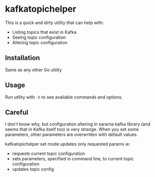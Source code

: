 # kafkatopichelper

This is a quick and dirty utility that can help with:

* Listing topics that exist in Kafka
* Seeing topic configuration
* Altering topic configuration

## Installation

Same as any other Go utility

## Usage

Run utility with `-h` to see available commands and options.

## Careful

I don't know why, but configuration altering in sarama kafka library (and seems that in
Kafka itself too) is very strange. When you set some parameters, other parameters are overwritten
with default values.

kafkatopichelper set mode updates only requested params ie:
- requests current topic configuration
- sets parameters, specified in command line,
  to current topic configuration
- updates topic config
